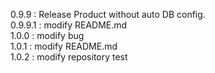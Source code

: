 0.9.9 : Release Product without auto DB config. <br>
0.9.9.1 : modify README.md <br>
1.0.0 : modify bug <br>
1.0.1 : modify README.md <br>
1.0.2 : modify repository test 


